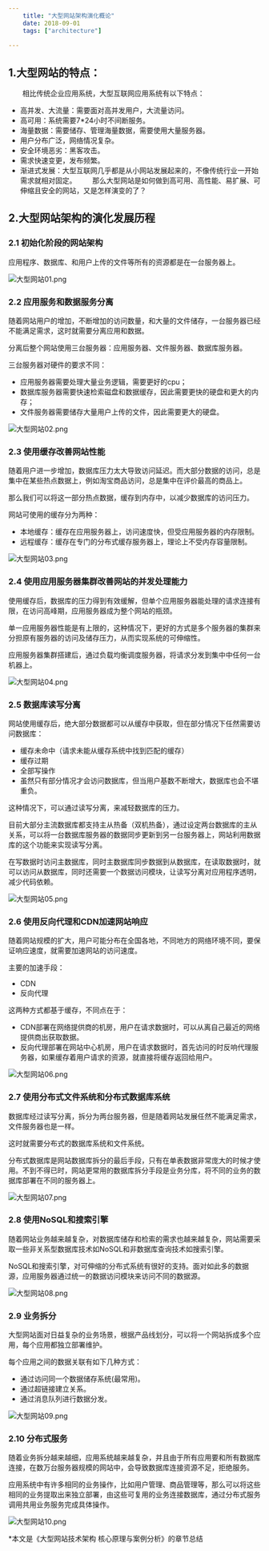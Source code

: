 ```yaml
---
    title: "大型网站架构演化概论"
    date: 2018-09-01 
    tags: ["architecture"]
    
---
```


## 1.大型网站的特点：  
　　相比传统企业应用系统，大型互联网应用系统有以下特点：

* 高并发、大流量：需要面对高并发用户，大流量访问。
* 高可用：系统需要7*24小时不间断服务。
* 海量数据：需要储存、管理海量数据，需要使用大量服务器。
* 用户分布广泛，网络情况复杂。
* 安全环境恶劣：黑客攻击。
* 需求快速变更，发布频繁。
* 渐进式发展：大型互联网几乎都是从小网站发展起来的，不像传统行业一开始需求就相对固定。
　　那么大型网站是如何做到高可用、高性能、易扩展、可伸缩且安全的网站，又是怎样演变的了？

## 2.大型网站架构的演化发展历程
### 2.1 初始化阶段的网站架构
应用程序、数据库、和用户上传的文件等所有的资源都是在一台服务器上。

![大型网站01.png](/大型网站01.png)

### 2.2 应用服务和数据服务分离
随着网站用户的增加，不断增加的访问数量，和大量的文件储存，一台服务器已经不能满足需求，这时就需要分离应用和数据。

分离后整个网站使用三台服务器：应用服务器、文件服务器、数据库服务器。

三台服务器对硬件的要求不同：

* 应用服务器需要处理大量业务逻辑，需要更好的cpu；
* 数据库服务器需要快速检索磁盘和数据缓存，因此需要更快的硬盘和更大的内存；
* 文件服务器需要储存大量用户上传的文件，因此需要更大的硬盘。
 
![大型网站02.png](/大型网站02.png)
 

### 2.3 使用缓存改善网站性能
随着用户进一步增加，数据库压力太大导致访问延迟。而大部分数据的访问，总是集中在某些热点数据上，例如淘宝商品访问，总是集中在评价最高的商品上。

那么我们可以将这一部分热点数据，缓存到内存中，以减少数据库的访问压力。

网站可使用的缓存分为两种：

* 本地缓存：缓存在应用服务器上，访问速度快，但受应用服务器的内存限制。
* 远程缓存：缓存在专门的分布式缓存服务器上，理论上不受内存容量限制。

![大型网站03.png](/大型网站03.png)

### 2.4 使用应用服务器集群改善网站的并发处理能力
 使用缓存后，数据库的压力得到有效缓解，但单个应用服务器能处理的请求连接有限，在访问高峰期，应用服务器成为整个网站的瓶颈。

单一应用服务器性能是有上限的，这种情况下，更好的方式是多个服务器的集群来分担原有服务器的访问及储存压力，从而实现系统的可伸缩性。

应用服务器集群搭建后，通过负载均衡调度服务器，将请求分发到集中中任何一台机器上。

![大型网站04.png](/大型网站04.png)

### 2.5 数据库读写分离
网站使用缓存后，绝大部分数据都可以从缓存中获取，但在部分情况下任然需要访问数据库：

* 缓存未命中（请求未能从缓存系统中找到匹配的缓存）
* 缓存过期
* 全部写操作
* 虽然只有部分情况才会访问数据库，但当用户基数不断增大，数据库也会不堪重负。

这种情况下，可以通过读写分离，来减轻数据库的压力。

目前大部分主流数据库都支持主从热备（双机热备），通过设定两台数据库的主从关系，可以将一台数据库服务器的数据同步更新到另一台服务器上，网站利用数据库的这个功能来实现读写分离。

在写数据时访问主数据库，同时主数据库同步数据到从数据库，在读取数据时，就可以访问从数据库，同时还需要一个数据访问模块，让读写分离对应用程序透明，减少代码依赖。


![大型网站05.png](/大型网站05.png)

### 2.6 使用反向代理和CDN加速网站响应
随着网站规模的扩大，用户可能分布在全国各地，不同地方的网络环境不同，要保证响应速度，就需要加速网站的访问速度。

主要的加速手段：
* CDN
* 反向代理  

这两种方式都基于缓存，不同点在于： 

* CDN部署在网络提供商的机房，用户在请求数据时，可以从离自己最近的网络提供商出获取数据。
* 反向代理部署在网站中心机房，用户在请求数据时，首先访问的时反响代理服务器，如果缓存着用户请求的资源，就直接将缓存返回给用户。


 ![大型网站06.png](/大型网站06.png)

### 2.7 使用分布式文件系统和分布式数据库系统
数据库经过读写分离，拆分为两台服务器，但是随着网站发展任然不能满足需求，文件服务器也是一样。

这时就需要分布式的数据库系统和文件系统。

分布式数据库是网站数据库拆分的最后手段，只有在单表数据非常庞大的时候才使用。不到不得已时，网站更常用的数据库拆分手段是业务分库，将不同的业务的数据库部署在不同的服务器上。


![大型网站07.png](/大型网站07.png)
 

### 2.8 使用NoSQL和搜索引擎
随着网站业务越来越复杂，对数据库储存和检索的需求也越来越复杂，网站需要采取一些非关系型数据库技术如NoSQL和非数据库查询技术如搜索引擎。

NoSQL和搜索引擎，对可伸缩的分布式系统有很好的支持。面对如此多的数据源，应用服务器通过统一的数据访问模块来访问不同的数据源。


![大型网站08.png](/大型网站08.png)
 

### 2.9 业务拆分
 大型网站面对日益复杂的业务场景，根据产品线划分，可以将一个网站拆成多个应用，每个应用都独立部署维护。

每个应用之间的数据关联有如下几种方式：

* 通过访问同一个数据储存系统(最常用)。
* 通过超链接建立关系。
* 通过消息队列进行数据分发。

![大型网站09.png](/大型网站09.png)

### 2.10 分布式服务
随着业务拆分越来越细，应用系统越来越复杂，并且由于所有应用要和所有数据库连接，在数万台服务器规模的网站中，会导致数据库连接资源不足，拒绝服务。

应用系统中有许多相同的业务操作，比如用户管理、商品管理等，那么可以将这些相同的业务提取出来独立部署，由这些可复用的业务连接数据库，通过分布式服务调用共用业务服务完成具体操作。

 ![大型网站10.png](/大型网站10.png)

 

*本文是《大型网站技术架构 核心原理与案例分析》的章节总结